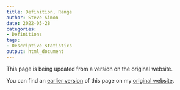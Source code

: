 ```yaml
---
title: Definition, Range
author: Steve Simon
date: 2022-05-28
categories:
- Definitions
tags:
- Descriptive statistics
output: html_document
---
```


This page is being updated from a version on the original website.

<!---More--->

You can find an [earlier version][sim1] of this page on my [original website][sim2].

[sim1]: http://www.pmean.com/definitions/range.htm
[sim2]: http://www.pmean.com/original_site.html
